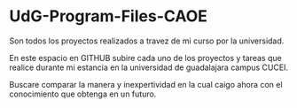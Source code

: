 # UdG-Program-Files-CAOE
Son todos los proyectos realizados a travez de mi curso por la universidad.

En este espacio en GITHUB subire cada uno de los proyectos y tareas que realice durante mi estancia en la universidad de guadalajara campus CUCEI.

Buscare comparar la manera y inexpertividad en la cual caigo ahora con el conocimiento que obtenga en un futuro.


